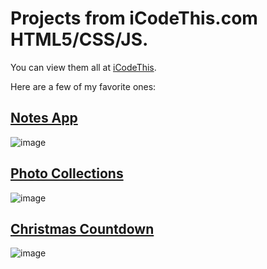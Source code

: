# Projects from iCodeThis.com HTML5/CSS/JS.
You can view them all at [iCodeThis](https://www.iCodeThis.com/GinaLeeAlfy).

Here are a few of my favorite ones:

## [Notes App](https://icodethis.com/submissions/47496)
![image](https://github.com/GinaLeeAlfy/icodethis_projects/assets/19276818/14102fde-7fc8-4165-ad23-c52e8a10c2c4)

## [Photo Collections](https://icodethis.com/submissions/34900)
![image](https://github.com/GinaLeeAlfy/icodethis_projects/assets/19276818/cb6b12db-076c-468b-9aad-6f3f7844ee8b)

## [Christmas Countdown](https://icodethis.com/submissions/53532)
![image](https://github.com/GinaLeeAlfy/icodethis_projects/assets/19276818/0934bc52-1165-488b-ad33-657cf68af944)
